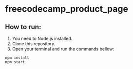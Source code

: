 # freecodecamp_product_page

## How to run:

1. You need to Node.js installed.
2. Clone this repository.
3. Open your terminal and run the commands bellow:

```console
npm install 
npm start
```
